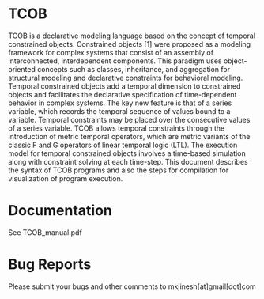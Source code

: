 # TCOB 
TCOB is a declarative modeling language based on the concept of temporal constrained objects. Constrained objects [1] were proposed as a modeling framework for complex systems that consist of an assembly of interconnected, interdependent components. This paradigm uses object-oriented concepts such as classes, inheritance, and aggregation for structural modeling and declarative constraints for behavioral modeling. Temporal constrained objects  add a temporal dimension to constrained objects and facilitates the declarative specification of time-dependent behavior in complex systems. The key new feature is that of a series variable, which records the temporal sequence of values bound to a variable. Temporal constraints may be placed over the consecutive values of a series variable. TCOB allows temporal constraints through the introduction of metric temporal operators, which are metric variants of the classic F and G operators of linear temporal logic (LTL). The execution model for temporal constrained objects involves a time-based simulation along with constraint solving at each time-step. This document describes the syntax of TCOB programs and also the steps for compilation for visualization of program execution.
# Documentation
See TCOB_manual.pdf
# Bug Reports
Please submit your bugs and other comments to mkjinesh[at]gmail[dot]com



